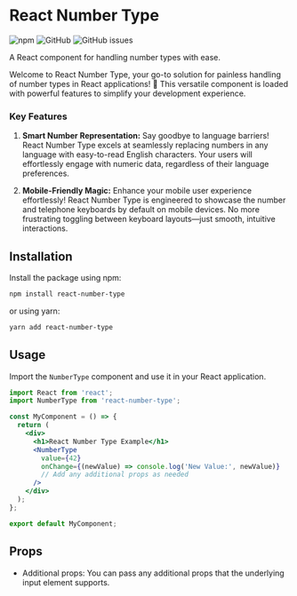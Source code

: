 # React Number Type

![npm](https://img.shields.io/npm/v/react-number-type)
![GitHub](https://img.shields.io/github/license/your-username/react-number-type)
![GitHub issues](https://img.shields.io/github/issues/your-username/react-number-type)

A React component for handling number types with ease.

Welcome to React Number Type, your go-to solution for painless handling of number types in React applications! 🚀 This versatile component is loaded with powerful features to simplify your development experience.

### Key Features

1. **Smart Number Representation:** Say goodbye to language barriers! React Number Type excels at seamlessly replacing numbers in any language with easy-to-read English characters. Your users will effortlessly engage with numeric data, regardless of their language preferences.

2. **Mobile-Friendly Magic:** Enhance your mobile user experience effortlessly! React Number Type is engineered to showcase the number and telephone keyboards by default on mobile devices. No more frustrating toggling between keyboard layouts—just smooth, intuitive interactions.


## Installation

Install the package using npm:

```bash
npm install react-number-type
```

or using yarn:

```bash
yarn add react-number-type
```

## Usage

Import the `NumberType` component and use it in your React application.
```jsx
import React from 'react';
import NumberType from 'react-number-type';

const MyComponent = () => {
  return (
    <div>
      <h1>React Number Type Example</h1>
      <NumberType
        value={42}
        onChange={(newValue) => console.log('New Value:', newValue)}
        // Add any additional props as needed
      />
    </div>
  );
};

export default MyComponent;
```
## Props
- Additional props: You can pass any additional props that the underlying input element supports.
